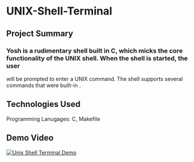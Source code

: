 # UNIX-Shell-Terminal

## Project Summary
### Yosh is a rudimentary shell built in C, which micks the core functionality of the UNIX shell. When the shell is started, the user
will be prompted to enter a UNIX command. The shell supports several commands that were built-in . 

## Technologies Used
Programming Lanugages: C, Makefile

## Demo Video
[![Unix Shell Terminal Demo](https://img.youtube.com/vi/dlJn5VeZZUw/maxresdefault.jpg)](https://youtu.be/dlJn5VeZZUw "Unix Shell Terminal Demo")

